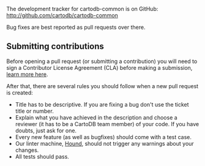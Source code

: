 The development tracker for cartodb-common is on GitHub: http://github.com/cartodb/cartodb-common

Bug fixes are best reported as pull requests over there.

## Submitting contributions

Before opening a pull request (or submitting a contribution) you will need to sign a Contributor License Agreement (CLA) before making a submission, [learn more here](https://carto.com/contributions).

After that, there are several rules you should follow when a new pull request is created:

- Title has to be descriptive. If you are fixing a bug don't use the ticket title or number.
- Explain what you have achieved in the description and choose a reviewer (it has to be a CartoDB team member) of your code. If you have doubts, just ask for one.
- Every new feature (as well as bugfixes) should come with a test case.
- Our linter machine, [Hound](https://houndci.com/), should not trigger any warnings about your changes.
- All tests should pass.
